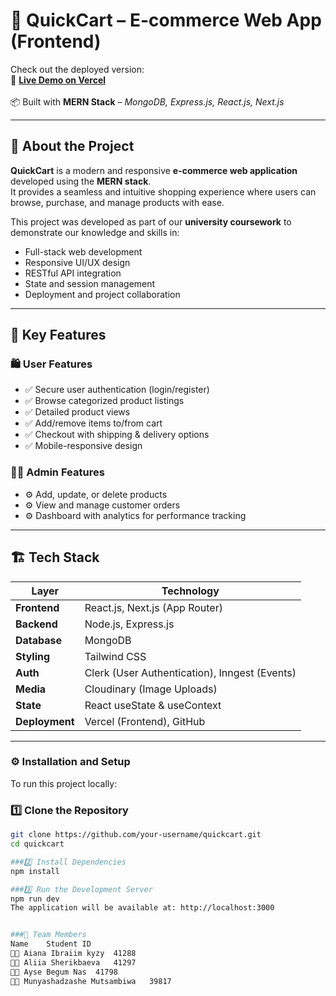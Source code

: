 # 🛒 QuickCart – E-commerce Web App (Frontend)

Check out the deployed version:  
🔗 [**Live Demo on Vercel**](https://ecommerce-delta-sooty-24.vercel.app/)  
&nbsp;  
📦 Built with **MERN Stack** – *MongoDB, Express.js, React.js, Next.js*

---

## 📌 About the Project  

**QuickCart** is a modern and responsive **e-commerce web application** developed using the **MERN stack**.  
It provides a seamless and intuitive shopping experience where users can browse, purchase, and manage products with ease.

This project was developed as part of our **university coursework** to demonstrate our knowledge and skills in:

- Full-stack web development  
- Responsive UI/UX design  
- RESTful API integration  
- State and session management  
- Deployment and project collaboration

---

## 🚀 Key Features  

### 🛍️ User Features  
- ✅ Secure user authentication (login/register)  
- ✅ Browse categorized product listings  
- ✅ Detailed product views  
- ✅ Add/remove items to/from cart  
- ✅ Checkout with shipping & delivery options  
- ✅ Mobile-responsive design  

### 🧑‍💼 Admin Features  
- ⚙️ Add, update, or delete products  
- ⚙️ View and manage customer orders  
- ⚙️ Dashboard with analytics for performance tracking  

---

## 🏗️ Tech Stack  

| Layer       | Technology                            |
|-------------|----------------------------------------|
| **Frontend** | React.js, Next.js (App Router)         |
| **Backend**  | Node.js, Express.js                    |
| **Database** | MongoDB                                |
| **Styling**  | Tailwind CSS                           |
| **Auth**     | Clerk (User Authentication), Inngest (Events) |
| **Media**    | Cloudinary (Image Uploads)             |
| **State**    | React useState & useContext            |
| **Deployment** | Vercel (Frontend), GitHub            |

---

### ⚙️ Installation and Setup  

To run this project locally:

### 1️⃣ Clone the Repository
```bash
git clone https://github.com/your-username/quickcart.git
cd quickcart

###2️⃣ Install Dependencies
npm install

###3️⃣ Run the Development Server
npm run dev
The application will be available at: http://localhost:3000


###👥 Team Members
Name	Student ID
👩‍💻 Aiana Ibraiim kyzy	41288
👩‍💻 Aliia Sherikbaeva	41297
👩‍💻 Ayse Begum Nas	41798
👩‍💻 Munyashadzashe Mutsambiwa	39817




